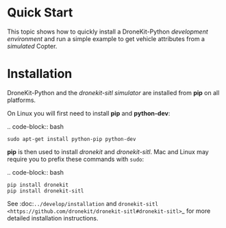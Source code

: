 Quick Start
===========

This topic shows how to quickly install a DroneKit-Python 
*development environment* and run a simple example to get 
vehicle attributes from a *simulated* Copter.


Installation
============

DroneKit-Python and the *dronekit-sitl simulator* are installed 
from **pip** on all platforms.

On Linux you will first need to install **pip** and **python-dev**:
    
.. code-block:: bash

    sudo apt-get install python-pip python-dev

    
**pip** is then used to install *dronekit* and *dronekit-sitl*.
Mac and Linux may require you to prefix these commands with ``sudo``:

.. code-block:: bash

    pip install dronekit
    pip install dronekit-sitl

See :doc:`../develop/installation` and `dronekit-sitl <https://github.com/dronekit/dronekit-sitl#dronekit-sitl>`_ 
for more detailed installation instructions.
